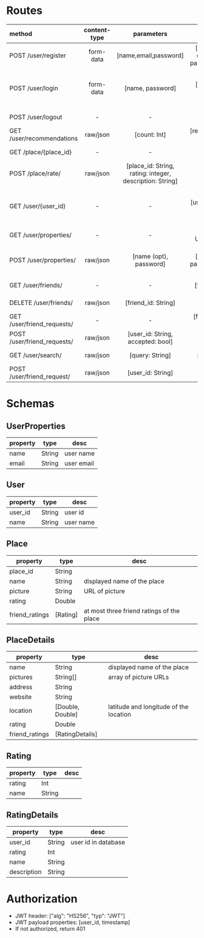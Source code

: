 # Routes

| method | content-type | parameters  | return obj | desc | dev |
| :---- | :-------: | :---: | :----: | :---- | :---- |
| POST /user/register | form-data | [name,email,password] | [name: [String], email: [String], password: [String]] | error messages are in returned strings| Németh Krisztián |
| POST /user/login | form-data | [name, password] | [name: [String], email: [String]| JWT returned in Auth header, returned values store error messages | Németh Krisztián |
| POST /user/logout | - | - | [msg: String] | "ok" returned if succeed| Németh Krisztián |
| GET /user/recommendations | raw/json | [count: Int]| [recommendations: Place[] ] | Get list of recommendations | Tremmel Márton |
| GET /place/{place_id} | - | - | [PlaceDetails] | | Tremmel Márton |
| POST /place/rate/ | raw/json | [place_id: String, rating: integer, description: String] | [msg: String] | | Tremmel Márton |
| GET /user/{user_id} | - | - | [username, places: Place[]] | All places the user has rated. friend_ratings property contains user rating | Németh Krisztián |
| GET /user/properties/ | - | - | [user: UserProperties] |  | Németh Krisztián |
| POST /user/properties/ | raw/json | [name (opt), password] | [name: [String], password: [String]] | Change name and password. returned fields store errors | Németh Krisztián |
| GET /user/friends/ | - | - | [friends: User[]] | get friends of the user | Borsodi Regő |
| DELETE /user/friends/ | raw/json |[friend_id: String] | [msg: String] | "ok" if no error| Borsodi Regő |
| GET /user/friend_requests/ | - | - | [friend_requests: User[]] | | Borsodi Regő |
| POST /user/friend_requests/ | raw/json | [user_id: String, accepted: bool] | [msg: String] | "ok" if no error| Borsodi Regő |
| GET /user/search/ | raw/json | [query: String] | [users: User[]] | | Borsodi Regő |
| POST /user/friend_request/ | raw/json | [user_id: String] | [msg: String] | "ok" if no error | Borsodi Regő |



# Schemas

## UserProperties

| property | type | desc |
| ---- | ---- | ---- |
| name | String	| user name |
| email | String | user email |

## User
| property | type | desc |
| ---- | ---- | ---- |
| user_id | String | user id |
| name | String	| user name |


## Place

| property | type | desc |
| ---- | ---- | ---- |
| place_id | String | |
| name | String | displayed name of the place |
| picture | String | URL of picture |
| rating | Double | |
| friend_ratings | [Rating] | at most three friend ratings of the place|

## PlaceDetails

| property | type | desc |
| ---- | ---- | ---- |
| name | String | displayed name of the place |
| pictures | String[] | array of picture URLs |
| address | String | |
| website | String | |
| location | [Double, Double] | latitude and longitude of the location |
| rating | Double | |
| friend_ratings | [RatingDetails] | 


## Rating
| property | type | desc |
| ---- | ---- | ---- |
| rating | Int | |
| name | String | |


## RatingDetails
| property | type | desc |
| ---- | ---- | ---- |
| user_id | String | user id in database |
| rating | Int | |
| name | String | |
| description | String |  |

# Authorization

- JWT header: ["alg": "HS256", "typ": "JWT"]
- JWT payload properties: [user_id, timestamp]
- If not authorized, return 401